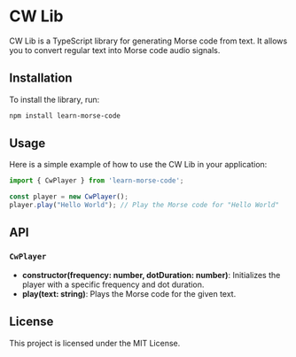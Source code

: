 # CW Lib

CW Lib is a TypeScript library for generating Morse code from text. It allows you to convert regular text into Morse code audio signals.

## Installation

To install the library, run:

```bash
npm install learn-morse-code
```

## Usage

Here is a simple example of how to use the CW Lib in your application:

```typescript
import { CwPlayer } from 'learn-morse-code';

const player = new CwPlayer();
player.play("Hello World"); // Play the Morse code for "Hello World"
```

## API

### `CwPlayer`

- **constructor(frequency: number, dotDuration: number)**: Initializes the player with a specific frequency and dot duration.
- **play(text: string)**: Plays the Morse code for the given text.

## License

This project is licensed under the MIT License.
